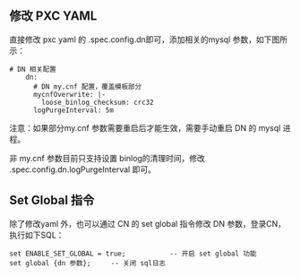 ## 修改 PXC YAML
直接修改 pxc yaml 的 .spec.config.dn即可，添加相关的mysql 参数，如下图所示：

```shell
# DN 相关配置
    dn:
      # DN my.cnf 配置，覆盖模板部分
      mycnfOverwrite: |-
        loose_binlog_checksum: crc32
      logPurgeInterval: 5m
```

注意：如果部分my.cnf 参数需要重启后才能生效，需要手动重启 DN 的 mysql 进程。

非 my.cnf 参数目前只支持设置 binlog的清理时间，修改 .spec.config.dn.logPurgeInterval 即可。

## Set Global 指令
除了修改yaml 外，也可以通过 CN 的 set global 指令修改 DN 参数，登录CN，执行如下SQL：

```shell
set ENABLE_SET_GLOBAL = true;			-- 开启 set global 功能
set global {dn 参数};		-- 关闭 sql日志
```
